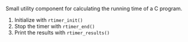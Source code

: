Small utility component for calculating the running time of a C program.

1. Initialize with `rtimer_init()`
2. Stop the timer with `
rtimer_end()
`
3. Print the results with `rtimer_results()`